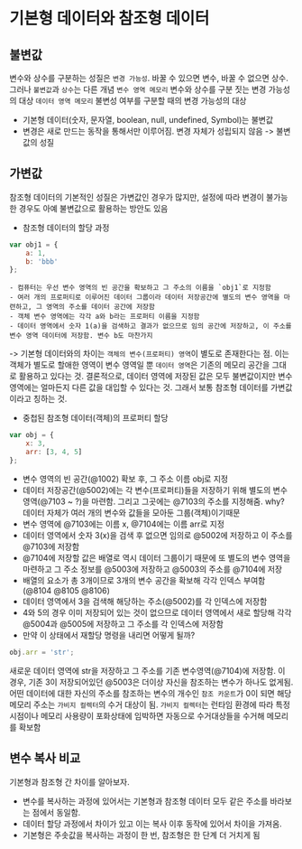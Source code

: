 # 기본형 데이터와 참조형 데이터
## 불변값
변수와 상수를 구분하는 성질은 `변경 가능성`. 바꿀 수 있으면 변수, 바꿀 수 없으면 상수. 그러나 `불변값`과 `상수`는 다른 개념
`변수 영역 메모리` 변수와 상수를 구분 짓는 변경 가능성의 대상
`데이터 영역 메모리` 불변성 여부를 구분할 때의 변경 가능성의 대상
- 기본형 데이터(숫자, 문자열, boolean, null, undefined, Symbol)는 불변값
- 변경은 새로 만드는 동작을 통해서만 이루어짐. 변경 자체가 성립되지 않음 -> 불변값의 성질
## 가변값
참조형 데이터의 기본적인 성질은 가변값인 경우가 많지만, 설정에 따라 변경이 불가능한 경우도 아예 불변값으로 활용하는 방안도 있음
- 참조형 데이터의 할당 과정
```javascript
var obj1 = {
    a: 1,
    b: 'bbb'
};
```
    - 컴퓨터는 우선 변수 영역의 빈 공간을 확보하고 그 주소의 이름을 `obj1`로 지정함
    - 여러 개의 프로퍼티로 이루어진 데이터 그룹이라 데이터 저장공간에 별도의 변수 영역을 마련하고, 그 영역의 주소를 데이터 공간에 저장함
    - 객체 변수 영역에는 각각 a와 b라는 프로퍼티 이름을 지정함
    - 데이터 영역에서 숫자 1(a)을 검색하고 결과가 없으므로 임의 공간에 저장하고, 이 주소를 변수 영역 데이터에 저장함. 변수 b도 마찬가지
-> 기본형 데이터와의 차이는 `객체의 변수(프로퍼티) 영역`이 별도로 존재한다는 점. 이는 객체가 별도로 할애한 영역이 변수 영역일 뿐 `데이터 영역`은 기존의 메모리 공간을 그대로 활용하고 있다는 것.
   결론적으로, 데이터 영역에 저장된 값은 모두 불변값이지만 변수 영역에는 얼마든지 다른 값을 대입할 수 있다는 것. 그래서 보통 참조형 데이터를 가변값이라고 칭하는 것.
- 중첩된 참조형 데이터(객체)의 프로퍼티 할당
```javascript
var obj = {
    x: 3,
    arr: [3, 4, 5]
};
```
- 변수 영역의 빈 공간(@1002) 확보 후, 그 주소 이름 obj로 지정
- 데이터 저장공간(@5002)에는 각 변수(프로퍼티)들을 저장하기 위해 별도의 변수 영역(@7103 ~ ?)을 마련함. 그리고 그곳에는 @7103의 주소를 지정해줌. why? 데이터 자체가 여러 개의 변수와 값들을 모아둔 그룹(객체)이기때문
- 변수 영역에 @7103에는 이름 x, @7104에는 이름 arr로 지정
- 데이터 영역에서 숫자 3(x)을 검색 후 없으면 임의로 @5002에 저장하고 이 주소를 @7103에 저장함
- @7104에 저장할 값은 배열로 역시 데이터 그룹이기 때문에 또 별도의 변수 영역을 마련하고 그 주소 정보를 @5003에 저장하고 @5003의 주소를 @7104에 저장
- 배열의 요소가 총 3개이므로 3개의 변수 공간을 확보해 각각 인덱스 부여함(@8104 @8105 @8106)
- 데이터 영역에서 3을 검색해 해당하는 주소(@5002)를 각 인덱스에 저장함
- 4와 5의 경우 이미 저장되어 있는 것이 없으므로 데이터 영역에서 새로 할당해 각각 @5004과 @5005에 저장하고 그 주소를 각 인덱스에 저장함
- 만약 이 상태에서 재할당 명령을 내리면 어떻게 될까?
```javascript
obj.arr = 'str';
```
새로운 데이터 영역에 str을 저장하고 그 주소를 기존 변수영역(@7104)에 저장함. 이 경우, 기존 3이 저장되어있던 @5003은 더이상 자신을 참조하는 변수가 하나도 없게됨.\
어떤 데이터에 대한 자신의 주소를 참조하는 변수의 개수인 `참조 카운트`가 0이 되면 해당 메모리 주소는 `가비지 컬렉터`의 수거 대상이 됨. `가비지 컬렉터`는 런타임 환경에 따라 특정 시점이나 메모리 사용량이 포화상태에 임박하면 자동으로 수거대상들을 수거해 메모리를 확보함
## 변수 복사 비교
기본형과 참조형 간 차이를 알아보자.
- 변수를 복사하는 과정에 있어서는 기본형과 참조형 데이터 모두 같은 주소를 바라보는 점에서 동일함.
- 데이터 할당 과정에서 차이가 있고 이는 복사 이후 동작에 있어서 차이을 가져옴.
- 기본형은 주솟값을 복사하는 과정이 한 번, 참조형은 한 단계 더 거치게 됨


